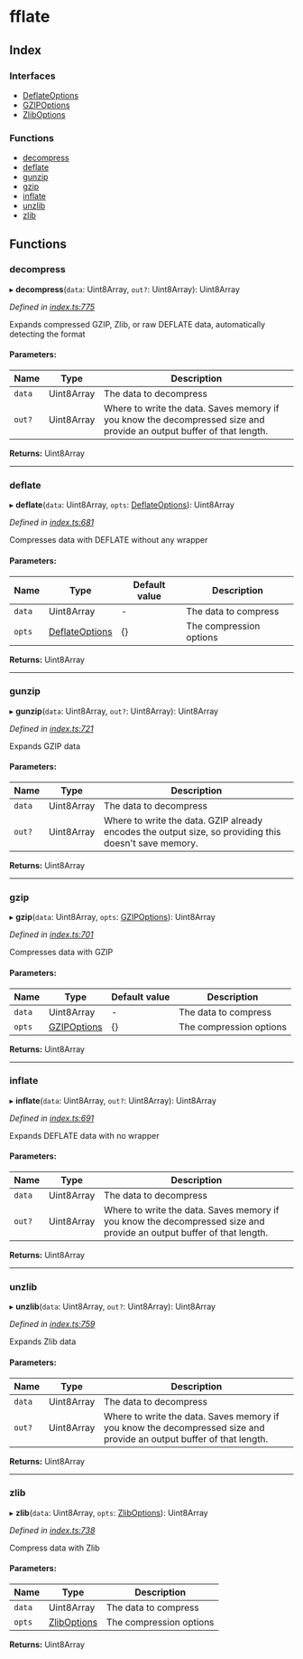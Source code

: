 # fflate

## Index

### Interfaces

* [DeflateOptions](interfaces/deflateoptions.md)
* [GZIPOptions](interfaces/gzipoptions.md)
* [ZlibOptions](interfaces/zliboptions.md)

### Functions

* [decompress](README.md#decompress)
* [deflate](README.md#deflate)
* [gunzip](README.md#gunzip)
* [gzip](README.md#gzip)
* [inflate](README.md#inflate)
* [unzlib](README.md#unzlib)
* [zlib](README.md#zlib)

## Functions

### decompress

▸ **decompress**(`data`: Uint8Array, `out?`: Uint8Array): Uint8Array

*Defined in [index.ts:775](https://github.com/101arrowz/fflate/blob/3362e39/src/index.ts#L775)*

Expands compressed GZIP, Zlib, or raw DEFLATE data, automatically detecting the format

#### Parameters:

Name | Type | Description |
------ | ------ | ------ |
`data` | Uint8Array | The data to decompress |
`out?` | Uint8Array | Where to write the data. Saves memory if you know the decompressed size and provide an output buffer of that length. |

**Returns:** Uint8Array

___

### deflate

▸ **deflate**(`data`: Uint8Array, `opts`: [DeflateOptions](interfaces/deflateoptions.md)): Uint8Array

*Defined in [index.ts:681](https://github.com/101arrowz/fflate/blob/3362e39/src/index.ts#L681)*

Compresses data with DEFLATE without any wrapper

#### Parameters:

Name | Type | Default value | Description |
------ | ------ | ------ | ------ |
`data` | Uint8Array | - | The data to compress |
`opts` | [DeflateOptions](interfaces/deflateoptions.md) | {} | The compression options |

**Returns:** Uint8Array

___

### gunzip

▸ **gunzip**(`data`: Uint8Array, `out?`: Uint8Array): Uint8Array

*Defined in [index.ts:721](https://github.com/101arrowz/fflate/blob/3362e39/src/index.ts#L721)*

Expands GZIP data

#### Parameters:

Name | Type | Description |
------ | ------ | ------ |
`data` | Uint8Array | The data to decompress |
`out?` | Uint8Array | Where to write the data. GZIP already encodes the output size, so providing this doesn't save memory. |

**Returns:** Uint8Array

___

### gzip

▸ **gzip**(`data`: Uint8Array, `opts`: [GZIPOptions](interfaces/gzipoptions.md)): Uint8Array

*Defined in [index.ts:701](https://github.com/101arrowz/fflate/blob/3362e39/src/index.ts#L701)*

Compresses data with GZIP

#### Parameters:

Name | Type | Default value | Description |
------ | ------ | ------ | ------ |
`data` | Uint8Array | - | The data to compress |
`opts` | [GZIPOptions](interfaces/gzipoptions.md) | {} | The compression options |

**Returns:** Uint8Array

___

### inflate

▸ **inflate**(`data`: Uint8Array, `out?`: Uint8Array): Uint8Array

*Defined in [index.ts:691](https://github.com/101arrowz/fflate/blob/3362e39/src/index.ts#L691)*

Expands DEFLATE data with no wrapper

#### Parameters:

Name | Type | Description |
------ | ------ | ------ |
`data` | Uint8Array | The data to decompress |
`out?` | Uint8Array | Where to write the data. Saves memory if you know the decompressed size and provide an output buffer of that length. |

**Returns:** Uint8Array

___

### unzlib

▸ **unzlib**(`data`: Uint8Array, `out?`: Uint8Array): Uint8Array

*Defined in [index.ts:759](https://github.com/101arrowz/fflate/blob/3362e39/src/index.ts#L759)*

Expands Zlib data

#### Parameters:

Name | Type | Description |
------ | ------ | ------ |
`data` | Uint8Array | The data to decompress |
`out?` | Uint8Array | Where to write the data. Saves memory if you know the decompressed size and provide an output buffer of that length. |

**Returns:** Uint8Array

___

### zlib

▸ **zlib**(`data`: Uint8Array, `opts`: [ZlibOptions](interfaces/zliboptions.md)): Uint8Array

*Defined in [index.ts:738](https://github.com/101arrowz/fflate/blob/3362e39/src/index.ts#L738)*

Compress data with Zlib

#### Parameters:

Name | Type | Description |
------ | ------ | ------ |
`data` | Uint8Array | The data to compress |
`opts` | [ZlibOptions](interfaces/zliboptions.md) | The compression options |

**Returns:** Uint8Array
